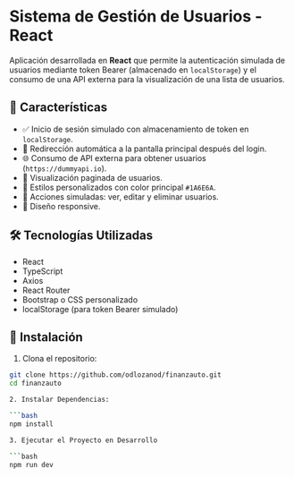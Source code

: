 # Sistema de Gestión de Usuarios - React

Aplicación desarrollada en **React** que permite la autenticación simulada de usuarios mediante token Bearer (almacenado en `localStorage`) y el consumo de una API externa para la visualización de una lista de usuarios.

## 🧩 Características

- ✅ Inicio de sesión simulado con almacenamiento de token en `localStorage`.
- 🔄 Redirección automática a la pantalla principal después del login.
- 🌐 Consumo de API externa para obtener usuarios (`https://dummyapi.io`).
- 📄 Visualización paginada de usuarios.
- 🎨 Estilos personalizados con color principal `#1A6E6A`.
- 🔧 Acciones simuladas: ver, editar y eliminar usuarios.
- 📱 Diseño responsive.

## 🛠️ Tecnologías Utilizadas

- React
- TypeScript
- Axios
- React Router
- Bootstrap o CSS personalizado
- localStorage (para token Bearer simulado)

## 🚀 Instalación

1. Clona el repositorio:

```bash
git clone https://github.com/odlozanod/finanzauto.git
cd finanzauto

2. Instalar Dependencias:

```bash
npm install

3. Ejecutar el Proyecto en Desarrollo

```bash
npm run dev

